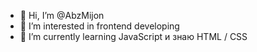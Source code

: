 - 👋 Hi, I’m @AbzMijon
- 👀 I’m interested in frontend developing
- 🌱 I’m currently learning JavaScript  и знаю HTML / CSS


<!---
AbzMijon/AbzMijon is a ✨ special ✨ repository because its `README.md` (this file) appears on your GitHub profile.
You can click the Preview link to take a look at your changes.
--->
